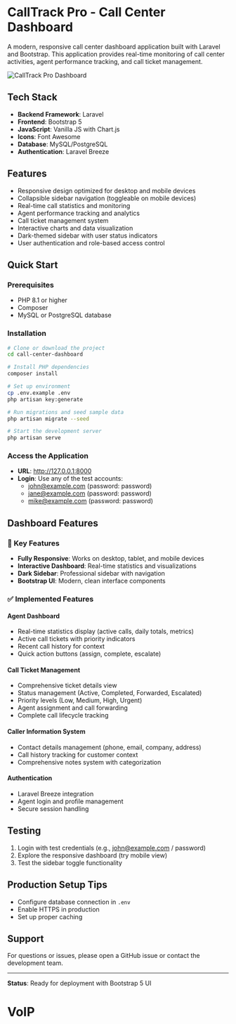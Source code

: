 # CallTrack Pro - Call Center Dashboard

A modern, responsive call center dashboard application built with Laravel and Bootstrap. This application provides real-time monitoring of call center activities, agent performance tracking, and call ticket management.

![CallTrack Pro Dashboard](https://via.placeholder.com/800x400?text=CallTrack+Pro+Dashboard)

## Tech Stack

- **Backend Framework**: Laravel
- **Frontend**: Bootstrap 5
- **JavaScript**: Vanilla JS with Chart.js
- **Icons**: Font Awesome
- **Database**: MySQL/PostgreSQL
- **Authentication**: Laravel Breeze

## Features

- Responsive design optimized for desktop and mobile devices
- Collapsible sidebar navigation (toggleable on mobile devices)
- Real-time call statistics and monitoring
- Agent performance tracking and analytics
- Call ticket management system
- Interactive charts and data visualization
- Dark-themed sidebar with user status indicators
- User authentication and role-based access control

## Quick Start

### Prerequisites
- PHP 8.1 or higher
- Composer
- MySQL or PostgreSQL database

### Installation
```bash
# Clone or download the project
cd call-center-dashboard

# Install PHP dependencies
composer install

# Set up environment
cp .env.example .env
php artisan key:generate

# Run migrations and seed sample data
php artisan migrate --seed

# Start the development server
php artisan serve
```

### Access the Application
- **URL**: http://127.0.0.1:8000
- **Login**: Use any of the test accounts:
  - john@example.com (password: password)
  - jane@example.com (password: password)
  - mike@example.com (password: password)

## Dashboard Features

### 📱 Key Features
- **Fully Responsive**: Works on desktop, tablet, and mobile devices
- **Interactive Dashboard**: Real-time statistics and visualizations
- **Dark Sidebar**: Professional sidebar with navigation
- **Bootstrap UI**: Modern, clean interface components

### ✅ Implemented Features

#### Agent Dashboard
- Real-time statistics display (active calls, daily totals, metrics)
- Active call tickets with priority indicators
- Recent call history for context
- Quick action buttons (assign, complete, escalate)

#### Call Ticket Management
- Comprehensive ticket details view
- Status management (Active, Completed, Forwarded, Escalated)
- Priority levels (Low, Medium, High, Urgent)
- Agent assignment and call forwarding
- Complete call lifecycle tracking

#### Caller Information System
- Contact details management (phone, email, company, address)
- Call history tracking for customer context
- Comprehensive notes system with categorization

#### Authentication
- Laravel Breeze integration
- Agent login and profile management
- Secure session handling

## Testing

1. Login with test credentials (e.g., john@example.com / password)
2. Explore the responsive dashboard (try mobile view)
3. Test the sidebar toggle functionality



## Production Setup Tips

- Configure database connection in `.env`
- Enable HTTPS in production
- Set up proper caching

## Support

For questions or issues, please open a GitHub issue or contact the development team.

---

**Status**: Ready for deployment with Bootstrap 5 UI
# VoIP
